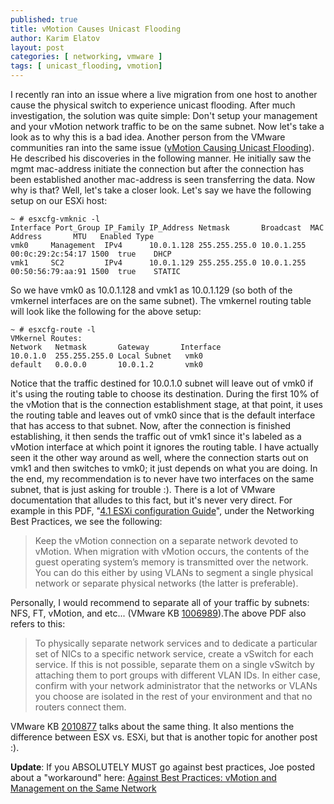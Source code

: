 ```yaml
---
published: true
title: vMotion Causes Unicast Flooding
author: Karim Elatov
layout: post
categories: [ networking, vmware ]
tags: [ unicast_flooding, vmotion]
---
```

I recently ran into an issue where a live migration from one host to another cause the physical switch to experience unicast flooding. After much investigation, the solution was quite simple: Don't setup your management and your vMotion network traffic to be on the same subnet. Now let's take a look as to why this is a bad idea. Another person from the VMware communities ran into the same issue ([vMotion Causing Unicast Flooding](http://communities.vmware.com/thread/306862)). He described his discoveries in the following manner. He initially saw the mgmt mac-address initiate the connection but after the connection has been established another mac-address is seen transferring the data. Now why is that? Well, let's take a closer look. Let's say we have the following setup on our ESXi host:

	~ # esxcfg-vmknic -l
	Interface Port_Group IP_Family IP_Address Netmask       Broadcast  MAC Address       MTU   Enabled Type
	vmk0     Management  IPv4      10.0.1.128 255.255.255.0 10.0.1.255 00:0c:29:2c:54:17 1500  true    DHCP
	vmk1     SC2         IPv4      10.0.1.129 255.255.255.0 10.0.1.255 00:50:56:79:aa:91 1500  true    STATIC

So we have vmk0 as 10.0.1.128 and vmk1 as 10.0.1.129 (so both of the vmkernel interfaces are on the same subnet). The vmkernel routing table will look like the following for the above setup:

	~ # esxcfg-route -l
	VMkernel Routes:
	Network   Netmask       Gateway       Interface
	10.0.1.0  255.255.255.0 Local Subnet   vmk0
	default   0.0.0.0       10.0.1.2       vmk0

Notice that the traffic destined for 10.0.1.0 subnet will leave out of vmk0 if it's using the routing table to choose its destination. During the first 10% of the vMotion that is the connection establishment stage, at that point, it uses the routing table and leaves out of vmk0 since that is the default interface that has access to that subnet. Now, after the connection is finished establishing, it then sends the traffic out of vmk1 since it's labeled as a vMotion interface at which point it ignores the routing table. I have actually seen it the other way around as well, where the connection starts out on vmk1 and then switches to vmk0; it just depends on what you are doing. In the end, my recommendation is to never have two interfaces on the same subnet, that is just asking for trouble :). There is a lot of VMware documentation that alludes to this fact, but it's never very direct. For example in this PDF, "[4.1 ESXi configuration Guide](http://www.vmware.com/pdf/vsphere4/r41/vsp_41_esxi_server_config.pdf)", under the Networking Best Practices, we see the following:

> Keep the vMotion connection on a separate network devoted to vMotion. When migration with vMotion
> occurs, the contents of the guest operating system’s memory is transmitted over the network. You can do this either by using VLANs to segment a single physical network or separate physical networks (the latter is preferable).

Personally, I would recommend to separate all of your traffic by subnets: NFS, FT, vMotion, and etc... (VMware KB [1006989](http://kb.vmware.com/kb/1006989)).The above PDF also refers to this:

> To physically separate network services and to dedicate a particular set of NICs to a specific network
> service, create a vSwitch for each service. If this is not possible, separate them on a single vSwitch by
> attaching them to port groups with different VLAN IDs. In either case, confirm with your network
> administrator that the networks or VLANs you choose are isolated in the rest of your environment and
> that no routers connect them.

VMware KB [2010877](http://kb.vmware.com/kb/2010877) talks about the same thing. It also mentions the difference between ESX vs. ESXi, but that is another topic for another post :).

**Update**: If you ABSOLUTELY MUST go against best practices, Joe posted about a "workaround" here: [Against Best Practices: vMotion and Management on the Same Network](http://virtuallyhyper.com/2012/04/against-best-practices-vmotion-and-management-on-the-same-network/)


